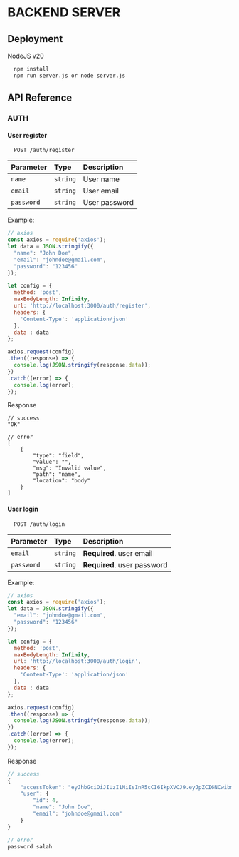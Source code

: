 
# BACKEND SERVER




## Deployment

NodeJS v20

```bash
  npm install
  npm run server.js or node server.js
```


## API Reference

### AUTH
#### User register

```http
  POST /auth/register
```

| Parameter | Type     | Description                |
| :-------- | :------- | :------------------------- |
| `name` | `string` | User name |
| `email`| `string`| User email |
| `password` | `string` | User password |  

Example:
```javascript
// axios
const axios = require('axios');
let data = JSON.stringify({
  "name": "John Doe",
  "email": "johndoe@gmail.com",
  "password": "123456"
});

let config = {
  method: 'post',
  maxBodyLength: Infinity,
  url: 'http://localhost:3000/auth/register',
  headers: { 
    'Content-Type': 'application/json'
  },
  data : data
};

axios.request(config)
.then((response) => {
  console.log(JSON.stringify(response.data));
})
.catch((error) => {
  console.log(error);
});
```

Response 
```japascript
// success
"OK"

// error
[
    {
        "type": "field",
        "value": "",
        "msg": "Invalid value",
        "path": "name",
        "location": "body"
    }
]
```

#### User login

```http
  POST /auth/login
```

| Parameter | Type     | Description                       |
| :-------- | :------- | :-------------------------------- |
| `email`      | `string` | **Required**. user email |
| `password`      | `string` | **Required**. user password |

Example:
```javascript
// axios
const axios = require('axios');
let data = JSON.stringify({
  "email": "johndoe@gmail.com",
  "password": "123456"
});

let config = {
  method: 'post',
  maxBodyLength: Infinity,
  url: 'http://localhost:3000/auth/login',
  headers: { 
    'Content-Type': 'application/json'
  },
  data : data
};

axios.request(config)
.then((response) => {
  console.log(JSON.stringify(response.data));
})
.catch((error) => {
  console.log(error);
});

```
Response
```javascript
// success
{
    "accessToken": "eyJhbGciOiJIUzI1NiIsInR5cCI6IkpXVCJ9.eyJpZCI6NCwibmFtZSI6IkpvaG4gRG9lIiwiZW1haWwiOiJqb2huZG9lQGdtYWlsLmNvbSIsImlhdCI6MTcxNzgxMjcxNH0.aDXLefAfUrRnC7K0eNmo5ZoVclQSIJmr1jcArwlccUs",
    "user": {
        "id": 4,
        "name": "John Doe",
        "email": "johndoe@gmail.com"
    }
}

// error
password salah
```




